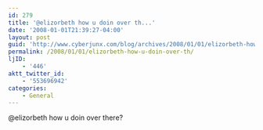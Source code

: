 ```yaml
---
id: 279
title: '@elizorbeth how u doin over th...'
date: '2008-01-01T21:39:27-04:00'
layout: post
guid: 'http://www.cyberjunx.com/blog/archives/2008/01/01/elizorbeth-how-u-doin-over-th/'
permalink: /2008/01/01/elizorbeth-how-u-doin-over-th/
ljID:
    - '446'
aktt_twitter_id:
    - '553696942'
categories:
    - General
---
```


@elizorbeth how u doin over there?